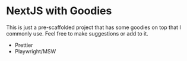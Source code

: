 # NextJS with Goodies

This is just a pre-scaffolded project that has some goodies on top that I commonly use.  Feel free to make suggestions or add to it.

- Prettier
- Playwright/MSW